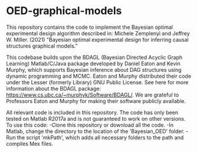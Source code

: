# OED-graphical-models
This repository contains the code to implement the Bayesian optimal experimental design algorithm described in:
Michele Zemplenyi and Jeffrey W. Miller. (2021) "Bayesian optimal experimental design for inferring causal structures graphical models." 

This codebase builds upon the BDAGL (Bayesian Directed Acyclic Graph Learning) Matlab/C/Java package developed by Daniel Eaton and Kevin Murphy, which supports Bayesian inference about DAG structures using dynamic programming and MCMC. Eaton and Murphy distributed their code under the Lesser (formerly Library) GNU Public License. See here for more information about the BDAGL package: https://www.cs.ubc.ca/~murphyk/Software/BDAGL/. We are grateful to Professors Eaton and Murphy for making their software publicly available.

All relevant code is included in this repository. The code has only been tested on Matlab R2017a and is not guaranteed to work on other versions. To use this code:
-Clone this repository or download all the code.
-In Matlab, change the directory to the location of the 'Bayesian_OED' folder.
-Run the script 'mkPath', which adds all necessary folders to the path and compiles Mex files. 



